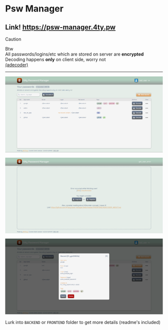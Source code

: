 
# Psw Manager
Link! https://psw-manager.4ty.pw  
---

> [!caution]
> Btw  
> All passwords/logins/etc which are stored on server are **encrypted**  
> Decoding happens **only** on client side, worry not  
> [(adecoder)](https://github.com/4Tipsy/psw-manager/blob/master/FRONTEND/ADECODER_ABOUT.md)

---


![1.png](https://github.com/4Tipsy/psw-manager/blob/master/screenshots/1.png)  


![2.png](https://github.com/4Tipsy/psw-manager/blob/master/screenshots/2.png)  


![3.png](https://github.com/4Tipsy/psw-manager/blob/master/screenshots/3.png)  


Lurk into `BACKEND` or `FRONTEND` folder to get more details (readme's included)